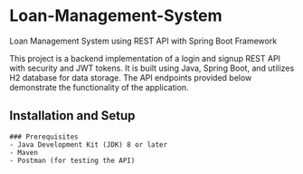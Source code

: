 # Loan-Management-System
Loan Management System using REST API with Spring Boot Framework

This project is a backend implementation of a login and signup REST API with security and JWT tokens.
It is built using Java, Spring Boot, and utilizes H2 database for data storage.
The API endpoints provided below demonstrate the functionality of the application.

## Installation and Setup

```
### Prerequisites
- Java Development Kit (JDK) 8 or later
- Maven
- Postman (for testing the API)
```
